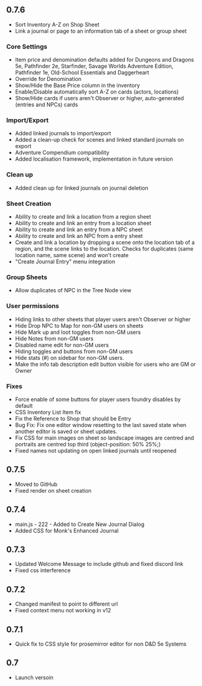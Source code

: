 ## 0.7.6
- Sort Inventory A-Z on Shop Sheet  
- Link a journal or page to an information tab of a sheet or group sheet

### Core Settings

- Item price and denomination defaults added for Dungeons and Dragons 5e, Pathfinder 2e, Starfinder, Savage Worlds Adventure Edition, Pathfinder 1e, Old-School Essentials and Daggerheart  
- Override for Denomination  
- Show/Hide the Base Price column in the inventory  
- Enable/Disable automatically sort A-Z on cards (actors, locations)  
- Show/Hide cards if users aren't Observer or higher, auto-generated (entries and NPCs) cards

### Import/Export

- Added linked journals to import/export  
- Added a clean-up check for scenes and linked standard journals on export  
- Adventure Compendium compatibility  
- Added localisation framework, implementation in future version

### Clean up

- Added clean up for linked journals on journal deletion

### Sheet Creation

- Ability to create and link a location from a region sheet  
- Ability to create and link an entry from a location sheet  
- Ability to create and link an entry from a NPC sheet
- Ability to create and link an NPC from a entry sheet  
- Create and link a location by dropping a scene onto the location tab of a region, and the scene links to the location. Checks for duplicates (same location name, same scene) and won't create  
- "Create Journal Entry" menu integration


### Group Sheets
- Allow duplicates of NPC in the Tree Node view

### User permissions

- Hiding links to other sheets that player users aren't Observer or higher  
- Hide Drop NPC to Map for non-GM users on sheets  
- Hide Mark up and loot toggles from non-GM users  
- Hide Notes from non-GM users  
- Disabled name edit for non-GM users  
- Hiding toggles and buttons from non-GM users  
- Hide stats (\#) on sidebar for non-GM users.  
- Make the info tab description edit button visible for users who are GM or Owner

### Fixes

- Force enable of some buttons for player users foundry disables by default  
- CSS Inventory List Item fix  
- Fix the Reference to Shop that should be Entry  
- Bug Fix: Fix one editor window resetting to the last saved state when another editor is saved or sheet updates.  
- Fix CSS for main images on sheet so landscape images are centred and portraits are centred top third (object-position: 50% 25%;)  
- Fixed names not updating on open linked journals until reopened


## 0.7.5
- Moved to GitHub
- Fixed render on sheet creation

## 0.7.4
- main.js - 222 - Added to Create New Journal Dialog
- Added CSS for Monk's Enhanced Journal

## 0.7.3
- Updated Welcome Message to include github and fixed discord link
- Fixed css interference

## 0.7.2
- Changed manifest to point to different url
- Fixed context menu not working in v12

## 0.7.1
- Quick fix to CSS style for prosemirror editor for non D&D 5e Systems

## 0.7
- Launch versoin